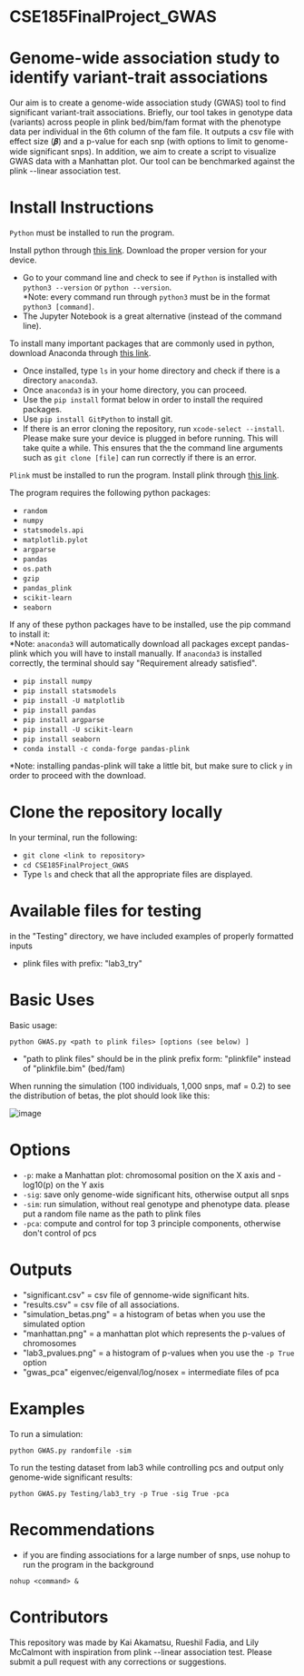 # CSE185FinalProject_GWAS

# Genome-wide association study to identify variant-trait associations
Our aim is to create a genome-wide association study (GWAS) tool to find significant variant-trait associations. Briefly, our tool takes in genotype data (variants) across people in plink bed/bim/fam format with the phenotype data per individual in the 6th column of the fam file. It outputs a csv file with effect size (𝜷) and a p-value for each snp (with options to limit to genome-wide significant snps). In addition, we aim to create a script to visualize GWAS data with a Manhattan plot. Our tool can be benchmarked against the plink --linear association test.

# Install Instructions 
`Python` must be installed to run the program. 

Install python through [this link](https://www.python.org/downloads/). Download the proper version for your device.
- Go to your command line and check to see if `Python` is installed with `python3 --version` or `python --version`.  
*Note: every command run through `python3` must be in the format `python3 [command]`.
- The Jupyter Notebook is a great alternative (instead of the command line).  

To install many important packages that are commonly used in python, download Anaconda through [this link](https://www.anaconda.com/download).
- Once installed, type `ls` in your home directory and check if there is a directory `anaconda3`.
- Once `anaconda3` is in your home directory, you can proceed.
- Use the `pip install` format below in order to install the required packages.  
- Use `pip install GitPython` to install git.
- If there is an error cloning the repository, run `xcode-select --install`. Please make sure your device is plugged in before running. This will take quite a while. This ensures that the the command line arguments such as `git clone [file]` can run correctly if there is an error. 

`Plink` must be installed to run the program. 
Install plink through [this link](https://www.cog-genomics.org/plink/).

The program requires the following python packages:
- `random`
- `numpy`
- `statsmodels.api`
- `matplotlib.pylot`
- `argparse`
- `pandas`
- `os.path`
- `gzip`
- `pandas_plink`
- `scikit-learn`
- `seaborn`

If any of these python packages have to be installed, use the pip command to install it:  
*Note: `anaconda3` will automatically download all packages except pandas-plink which you will have to install manually. If `anaconda3` is installed correctly, the terminal should say "Requirement already satisfied".
- `pip install numpy`
- `pip install statsmodels`
- `pip install -U matplotlib`
- `pip install pandas`
- `pip install argparse`
- `pip install -U scikit-learn`
- `pip install seaborn`
- `conda install -c conda-forge pandas-plink`   

*Note: installing pandas-plink will take a little bit, but make sure to click `y` in order to proceed with the download.

# Clone the repository locally
In your terminal, run the following:
- `git clone <link to repository>`
- `cd CSE185FinalProject_GWAS`
- Type `ls` and check that all the appropriate files are displayed.

# Available files for testing
in the "Testing" directory, we have included examples of properly formatted inputs
- plink files with prefix: "lab3_try"

# Basic Uses
Basic usage:

`python GWAS.py <path to plink files> [options (see below) ] `

- "path to plink files" should be in the plink prefix form: "plinkfile" instead of "plinkfile.bim" (bed/fam)

When running the simulation (100 individuals, 1,000 snps, maf = 0.2) to see the distribution of betas, the plot should look like this:  

![image](https://github.com/Lily-McCalmont/CSE185FinalProject_GWAS/assets/134024621/5fc22cdc-263d-48c5-8fbc-7363074e7e16) 

# Options
- `-p`: make a Manhattan plot: chromosomal position on the X axis and -log10(p) on the Y axis
- `-sig`: save only genome-wide significant hits, otherwise output all snps
- `-sim`: run simulation, without real genotype and phenotype data. please put a random file name as the path to plink files
- `-pca`: compute and control for top 3 principle components, otherwise don't control of pcs

# Outputs
- "significant.csv" = csv file of gennome-wide significant hits.
- "results.csv" = csv file of all associations.
- "simulation_betas.png" = a histogram of betas when you use the simulated option
- "manhattan.png" = a manhattan plot which represents the p-values of chromosomes
- "lab3_pvalues.png" = a histogram of p-values when you use the `-p True` option
- "gwas_pca" eigenvec/eigenval/log/nosex = intermediate files of pca   
  
# Examples 
To run a simulation: 

`python GWAS.py randomfile -sim`
  
To run the testing dataset from lab3 while controlling pcs and output only genome-wide significant results:

`python GWAS.py Testing/lab3_try -p True -sig True -pca`
  
# Recommendations
- if you are finding associations for a large number of snps, use nohup to run the program in the background

`nohup <command> &`
  
# Contributors
This repository was made by Kai Akamatsu, Rueshil Fadia, and Lily McCalmont with inspiration from plink --linear association test.
Please submit a pull request with any corrections or suggestions.
